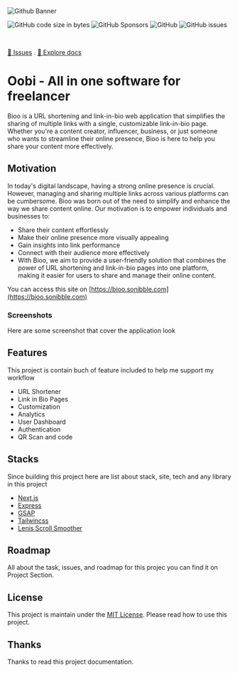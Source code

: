 <!-- README -->

![Github Banner](https://github.com/nyomansunima/bioo/assets/54091887/4ba2440c-9f52-446b-acaf-24f82212fa1b)

![GitHub code size in bytes](https://img.shields.io/github/languages/code-size/nyomansunima/bioo)
![GitHub Sponsors](https://img.shields.io/github/sponsors/nyomansunima)
![GitHub](https://img.shields.io/github/license/nyomansunima/bioo)
![GitHub issues](https://img.shields.io/github/issues/nyomansunima/bioo)

<br/>

[🐛 Issues](https://github.com/nyomansunima/bioo/issues) . [📝 Explore docs](https://github.com/nyomansunima/bioo)

# Oobi - All in one software for freelancer

Bioo is a URL shortening and link-in-bio web application that simplifies the sharing of multiple links with a single, customizable link-in-bio page. Whether you're a content creator, influencer, business, or just someone who wants to streamline their online presence, Bioo is here to help you share your content more effectively.

## Motivation

In today's digital landscape, having a strong online presence is crucial. However, managing and sharing multiple links across various platforms can be cumbersome. Bioo was born out of the need to simplify and enhance the way we share content online. Our motivation is to empower individuals and businesses to:

- Share their content effortlessly
- Make their online presence more visually appealing
- Gain insights into link performance
- Connect with their audience more effectively
- With Bioo, we aim to provide a user-friendly solution that combines the power of URL shortening and link-in-bio pages into one platform, making it easier for users to share and manage their online content.

You can access this site on [https://bioo.sonibble.com](https://bioo.sonibble.com)

### Screenshots

Here are some screenshot that cover the application look

## Features

This project is contain buch of feature included to help me support my workflow

- URL Shortener
- Link in Bio Pages
- Customization
- Analytics
- User Dashboard
- Authentication
- QR Scan and code

## Stacks

Since building this project here are list about stack, site, tech and any library in this project

- [Next.js](https://nextjs.org)
- [Express](https://expressjs.org)
- [GSAP](https://greensock.com/gsap/)
- [Tailwincss](https://tailwindcss.com/)
- [Lenis Scroll Smoother](https://lenis.studiofreight.com/)

## Roadmap

All about the task, issues, and roadmap for this projec you can find it on Project Section.

## License

This project is maintain under the [MIT License](./LICENSE). Please read how to use this project.

## Thanks

Thanks to read this project documentation.
